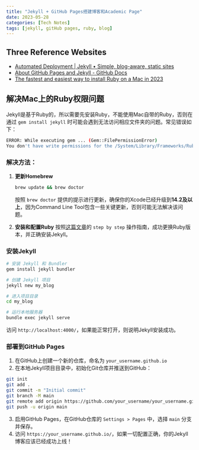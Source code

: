 ```yaml
---
title: "Jekyll + GitHub Pages搭建博客和Academic Page"
date: 2023-05-28
categories: [Tech Notes]
tags: [jekyll, gitHub pages, ruby, blog]
---
```


## Three Reference Websites

* [Automated Deployment | Jekyll • Simple, blog-aware, static sites](https://jekyllrb.com/docs/deployment/automated/)
* [About GitHub Pages and Jekyll - GitHub Docs](https://docs.github.com/en/pages/setting-up-a-github-pages-site-with-jekyll/about-github-pages-and-jekyll)
* [The fastest and easiest way to install Ruby on a Mac in 2023](https://www.moncefbelyamani.com/how-to-install-xcode-homebrew-git-rvm-ruby-on-mac/#configure-your-shell)

## 解决Mac上的Ruby权限问题

Jekyll是基于Ruby的，所以需要先安装Ruby，不能使用Mac自带的Ruby，否则在通过 `gem install jekyll` 时可能会遇到无法访问相应文件夹的问题。常见错误如下：

```sh
ERROR: While executing gem ... (Gem::FilePermissionError)   
You don't have write permissions for the /System/Library/Frameworks/Ruby.framework/Versions/2.6/usr/lib/ruby/gems/2.6.0 directory.
```

### 解决方法：

1. **更新Homebrew**
   ```sh
   brew update && brew doctor
   ```
   按照 `brew doctor` 提供的提示进行更新，确保你的Xcode已经升级到**14.2及以上**，因为Command Line Tool包含一些关键更新，否则可能无法解决该问题。

2. **安装和配置Ruby**
   按照[这篇文章](https://www.moncefbelyamani.com/how-to-install-xcode-homebrew-git-rvm-ruby-on-mac/#configure-your-shell)的 `step by step` 操作指南，成功更换Ruby版本，并正确安装Jekyll。

### 安装Jekyll

```sh
# 安装 Jekyll 和 Bundler
gem install jekyll bundler

# 创建 Jekyll 项目
jekyll new my_blog

# 进入项目目录
cd my_blog

# 运行本地服务器
bundle exec jekyll serve
```

访问 `http://localhost:4000/`，如果能正常打开，则说明Jekyll安装成功。

### 部署到GitHub Pages

1. 在GitHub上创建一个新的仓库，命名为 `your_username.github.io`
2. 在本地Jekyll项目目录中，初始化Git仓库并推送到GitHub：

```sh
git init
git add .
git commit -m "Initial commit"
git branch -M main
git remote add origin https://github.com/your_username/your_username.github.io.git
git push -u origin main
```

3. 启用GitHub Pages，在GitHub仓库的 `Settings > Pages` 中，选择 `main` 分支并保存。
4. 访问 `https://your_username.github.io/`，如果一切配置正确，你的Jekyll博客应该已经成功上线！

